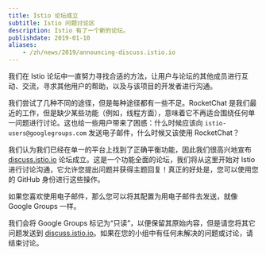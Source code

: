 ```yaml
---
title: Istio 论坛成立
subtitle: Istio 问题讨论区
description: Istio 有了一个新的论坛。
publishdate: 2019-01-10
aliases:
    - /zh/news/2019/announcing-discuss.istio.io
---
```


我们在 Istio 论坛中一直努力寻找合适的方法，让用户与论坛的其他成员进行互动、交流，寻求其他用户的帮助，以及与该项目的开发者进行沟通。

我们尝试了几种不同的途径，但是每种途径都有一些不足。RocketChat 是我们最近的工作，但是缺少某些功能（例如，线程方面），意味着它不再适合围绕任何单一问题进行讨论。这也给一些用户带来了困惑：什么时候应该向 `istio-users@googlegroups.com` 发送电子邮件，什么时候又该使用 RocketChat？

我们认为我们已经在单一的平台上找到了正确平衡功能，因此我们很高兴地宣布 [discuss.istio.io](https://discuss.istio.io) 论坛成立。这是一个功能全面的论坛，我们将从这里开始对 Istio 进行讨论沟通，它允许您提出问题并获得主题回复！真正的好处是，您可以使用您的 GitHub 身份进行这些操作。

如果您喜欢使用电子邮件，那么您可以将其配置为用电子邮件去发送，就像 Google Groups 一样。

我们会将 Google Groups 标记为“只读”，以便保留其原始内容，但是请您将其它问题发送到 [discuss.istio.io](https://discuss.istio.io)。如果在您的小组中有任何未解决的问题或讨论，请结束讨论。
